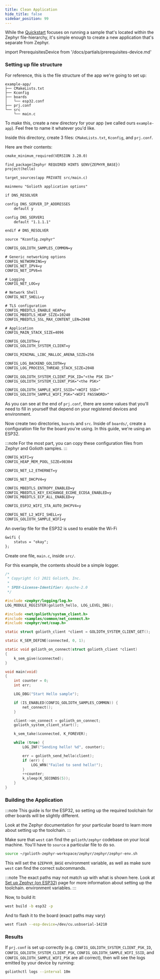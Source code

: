 ```yaml
---
title: Clean Application
hide_title: false
sidebar_position: 99
---
```


While the [Quickstart](/getting-started) focuses on running a sample that's located within the Zephyr file-hierarchy,
it's simple enough to create a new application that's separate from Zephyr.

import PrerequisitesDevice from '/docs/partials/prerequisites-device.md'

<PrerequisitesDevice />

### Setting up file structure

For reference, this is the file structure of the app we're going to set up:

```
example-app/
├── CMakeLists.txt
├── Kconfig
├── boards
│   └── esp32.conf
├── prj.conf
└── src
    └── main.c
```

To make this, create a new directory for your app (we called ours `example-app`). Feel free to name it whatever you'd like.

Inside this directory, create 3 files: `CMakeLists.txt`, `Kconfig`, and `prj.conf`.

Here are their contents:

```txt title="CMakeLists.txt"
cmake_minimum_required(VERSION 3.20.0)

find_package(Zephyr REQUIRED HINTS $ENV{ZEPHYR_BASE})
project(hello)

target_sources(app PRIVATE src/main.c)
```

```txt title="Kconfig"
mainmenu "Golioth application options"

if DNS_RESOLVER

config DNS_SERVER_IP_ADDRESSES
	default y

config DNS_SERVER1
	default "1.1.1.1"

endif # DNS_RESOLVER

source "Kconfig.zephyr"
```

```txt title="prj.conf"
CONFIG_GOLIOTH_SAMPLES_COMMON=y

# Generic networking options
CONFIG_NETWORKING=y
CONFIG_NET_IPV4=y
CONFIG_NET_IPV6=n

# Logging
CONFIG_NET_LOG=y

# Network Shell
CONFIG_NET_SHELL=y

# TLS configuration
CONFIG_MBEDTLS_ENABLE_HEAP=y
CONFIG_MBEDTLS_HEAP_SIZE=10240
CONFIG_MBEDTLS_SSL_MAX_CONTENT_LEN=2048

# Application
CONFIG_MAIN_STACK_SIZE=4096

CONFIG_GOLIOTH=y
CONFIG_GOLIOTH_SYSTEM_CLIENT=y

CONFIG_MINIMAL_LIBC_MALLOC_ARENA_SIZE=256

CONFIG_LOG_BACKEND_GOLIOTH=y
CONFIG_LOG_PROCESS_THREAD_STACK_SIZE=2048

CONFIG_GOLIOTH_SYSTEM_CLIENT_PSK_ID="<the PSK ID>"
CONFIG_GOLIOTH_SYSTEM_CLIENT_PSK="<the PSK>"

CONFIG_GOLIOTH_SAMPLE_WIFI_SSID="<WIFI SSD>"
CONFIG_GOLIOTH_SAMPLE_WIFI_PSK="<WIFI PASSWORD>"
```

As you can see at the end of `prj.conf`, there are some values that you'll need to fill in yourself that depend on your registered devices and environment.

Now create two directories, `boards` and `src`. Inside of `boards/`, create a configuration file for the board you're using. In this guide, we're using an ESP32.

:::note
For the most part, you can copy these configuration files from Zephyr and Golioth samples.
:::

```txt title="boards/esp32.conf"
CONFIG_WIFI=y
CONFIG_HEAP_MEM_POOL_SIZE=98304

CONFIG_NET_L2_ETHERNET=y

CONFIG_NET_DHCPV4=y

CONFIG_MBEDTLS_ENTROPY_ENABLED=y
CONFIG_MBEDTLS_KEY_EXCHANGE_ECDHE_ECDSA_ENABLED=y
CONFIG_MBEDTLS_ECP_ALL_ENABLED=y

CONFIG_ESP32_WIFI_STA_AUTO_DHCPV4=y

CONFIG_NET_L2_WIFI_SHELL=y
CONFIG_GOLIOTH_SAMPLE_WIFI=y
```

An overlay file for the ESP32 is used to enable the Wi-Fi

```txt title="boards/esp32.overlay"
&wifi {
	status = "okay";
};
```

Create one file, `main.c`, inside `src/`.

For this example, the contents should be a simple logger.

```c title="src/main.c"
/*
 * Copyright (c) 2021 Golioth, Inc.
 *
 * SPDX-License-Identifier: Apache-2.0
 */

#include <zephyr/logging/log.h>
LOG_MODULE_REGISTER(golioth_hello, LOG_LEVEL_DBG);

#include <net/golioth/system_client.h>
#include <samples/common/net_connect.h>
#include <zephyr/net/coap.h>

static struct golioth_client *client = GOLIOTH_SYSTEM_CLIENT_GET();

static K_SEM_DEFINE(connected, 0, 1);

static void golioth_on_connect(struct golioth_client *client)
{
	k_sem_give(&connected);
}

void main(void)
{
	int counter = 0;
	int err;

	LOG_DBG("Start Hello sample");

	if (IS_ENABLED(CONFIG_GOLIOTH_SAMPLES_COMMON)) {
		net_connect();
	}

	client->on_connect = golioth_on_connect;
	golioth_system_client_start();

	k_sem_take(&connected, K_FOREVER);

	while (true) {
		LOG_INF("Sending hello! %d", counter);

		err = golioth_send_hello(client);
		if (err) {
			LOG_WRN("Failed to send hello!");
		}
		++counter;
		k_sleep(K_SECONDS(5));
	}
}
```

### Building the Application

:::note
This guide is for the ESP32, so setting up the required toolchain for other boards will be slightly different.

Look at the Zephyr documentation for your particular board to learn more about setting up the toolchain.
:::

Make sure that `west` can find the `golioth/zephyr` codebase on your local
machine. You'll have to `source` a particular file to do so.

```bash
source ~/golioth-zephyr-workspace/zephyr/zephyr/zephyr-env.sh
```

This will set the `$ZEPHYR_BASE` environment variable, as well as make sure
`west` can find the correct subcommands.

:::note
The exact paths may not match up with what is shown here. Look at [Set
up Zephyr (on
ESP32)](https://docs.golioth.io/hardware/esp32/quickstart/set-up-zephyr) page
for more information about setting up the toolchain. environment variables.
:::

Now, to build it:

```bash
west build -b esp32 -p
```

And to flash it to the board (exact paths may vary)

```bash
west flash --esp-device=/dev/cu.usbserial-14210
```

### Results

If `prj.conf` is set up correctly (e.g. `CONFIG_GOLIOTH_SYSTEM_CLIENT_PSK_ID`,
`CONFIG_GOLIOTH_SYSTEM_CLIENT_PSK`, `CONFIG_GOLIOTH_SAMPLE_WIFI_SSID`, and
`CONFIG_GOLIOTH_SAMPLE_WIFI_PSK` are all correct), then will see the logs
emitted by your device by running:

```bash
goliothctl logs --interval 10m
```
